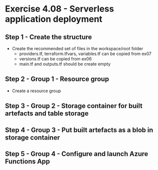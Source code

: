 # Exercise 4.08 - Serverless application deployment

## Step 1 - Create the structure

- Create the recommended set of files in the workspace/root folder
    - providers.tf, terraform.tfvars, variables.tf can be copied from ex07
    - versions.tf can be copied from ex06
    - main.tf and outputs.tf should be create empty

## Step 2 - Group 1 - Resource group

- Create a resource group

## Step 3 - Group 2 - Storage container for built artefacts and table storage


## Step 4 - Group 3 - Put built artefacts as a blob in storage container


## Step 5 - Group 4 - Configure and launch Azure Functions App


